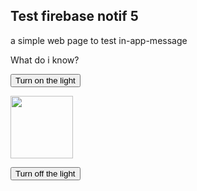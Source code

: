 <!DOCTYPE html>
<html>

 <head>
        
</head> 

<body>

<h2>Test firebase notif 5</h2>

<p>a simple web page to test in-app-message </p>

<p>What do i know?</p>

<button onclick="document.getElementById('myImage').src='https://www.google.com/images/srpr/logo4w.png'">Turn on the light</button>

<img id="myImage" src="https://www.google.com/images/srpr/logo4w.png" style="width:100px">

<button onclick="document.getElementById('myImage').src='https://www.google.com/images/srpr/logo4w.png'">Turn off the light</button>

<!-- The core Firebase JS SDK is always required and must be listed first -->
<script src="https://www.gstatic.com/firebasejs/8.3.2/firebase-app.js"></script>

<!-- TODO: Add SDKs for Firebase products that you want to use
     https://firebase.google.com/docs/web/setup#available-libraries -->
<script src="https://www.gstatic.com/firebasejs/8.3.2/firebase-analytics.js"></script>
  <script src="https://www.gstatic.com/firebasejs/8.3.2/firebase-app.js"></script>
  <script src="https://www.gstatic.com/firebasejs/8.3.2/firebase-messaging.js"></script>

<script>
  // Your web app's Firebase configuration
  // For Firebase JS SDK v7.20.0 and later, measurementId is optional
  var firebaseConfig = {
    apiKey: "AIzaSyBraehDytmyUtTOdvL4W5qcceE9njqMdVQ",
    authDomain: "fir-notif-test.firebaseapp.com",
    projectId: "fir-notif-test",
    storageBucket: "fir-notif-test.appspot.com",
    messagingSenderId: "508125997354",
    appId: "1:508125997354:web:a95e81c801a935a3e9d653",
    measurementId: "G-EWNXXS9M50"
  };
  // Initialize Firebase
  firebase.initializeApp(firebaseConfig);
  //firebase.analytics();
  
  const messaging = firebase.messaging();
  
  // Add the public key generated from the console here.
messaging.getToken({vapidKey: "BMgqPg1XO-JyrhzY20T0uXCkr8LAC4dnPOj81REBdoVYFP1iKnemaLuNFDWAIVc-ByUltklouKLy-_2i3OHVf9Q"});

// Get registration token. Initially this makes a network call, once retrieved
// subsequent calls to getToken will return from cache.
messaging.getToken({ vapidKey: 'BMgqPg1XO-JyrhzY20T0uXCkr8LAC4dnPOj81REBdoVYFP1iKnemaLuNFDWAIVc-ByUltklouKLy-_2i3OHVf9Q' }).then((currentToken) => {
  if (currentToken) {
    // Send the token to your server and update the UI if necessary
    // ...
    console.log('current token is: ',currentToken);
  } else {
    // Show permission request UI
    console.log('No registration token available. Request permission to generate one.');
    // ...
  }
}).catch((err) => {
  console.log('An error occurred while retrieving token. ', err);
  // ...
});

  
</script>

</body>
</html>
